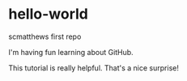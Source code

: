 # hello-world
scmatthews first repo

I'm having fun learning about GitHub. 

This tutorial is really helpful. That's a nice surprise!
